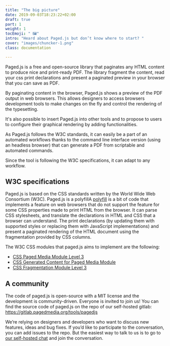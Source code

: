 ```yaml
---
title: "The big picture"
date: 2019-09-03T18:23:22+02:00
draft: true
part: 1 
weight: 1
tocEmoji: " 🖼"
intro: "Heard about Paged.js but don’t know where to start? " 
cover: "images/chuncker-1.png"
class: documentation

---
```


Paged.js is a free and open-source library that paginates any HTML content to produce nice and print-ready PDF.
The library fragment the content, read your css print declarations and present a paginated preview in your browser that you can save as PDF.

By paginating content in the browser, Paged.js shows a preview of the PDF output in web browsers. This allows designers to access browsers development tools to make changes on the fly and control the rendering of the typesetting. 

It's also possible to insert Paged.js into other tools and to propose to users to configure their graphical rendering by adding functionalities.

As Paged.js follows the W3C standards, it can easily be a part of an automated workflows thanks to the command line interface version (using an headless browser) that can generate a PDF from scriptable and automated commands.

Since the tool is following the W3C specifications, it can adapt to any workflow.


## W3C specifications

<p>Paged.js is based on the CSS standards written by the World Wide Web Consortium (W3C). Paged.js is a <span class="dt">polyfill<span class="dd">A <a href="https://en.wikipedia.org/wiki/Polyfill_(programming))">polyfill</a> is a bit of code that implements a feature on web browsers that do not support the feature</span></span> for some CSS properties made to print HTML from the browser. It can parse CSS stylesheets, and translate the declarations in HTML and CSS that a browser can understand. The print declarations (by updating them with supported styles or replacing them with JavaScript implementations) and present a paginated rendering of the HTML document using the fragmentation provided by CSS columns.</p>

The W3C CSS modules that paged.js aims to implement are the following:

- [CSS Paged Media Module Level 3](https://www.w3.org/TR/css3-page/)
- [CSS Generated Content for Paged Media Module](https://www.w3.org/TR/css-gcpm-3/)
- [CSS Fragmentation Module Level 3](https://www.w3.org/TR/css-break-3/)



## A community  

The code of paged.js is open-source with a MIT license and the development is community-driven. Everyone is invited to join us! You can find the source code of paged.js on the repo of our self-hosted gitlab: https://gitlab.pagedmedia.org/tools/pagedjs

We’re relying on designers and developers who want to discuss new features, ideas and bug fixes. If you’d like to participate to the conversation, you can add issues to the repo. But the easiest way to talk to us is to go to [our self-hosted chat](https://mattermost.pagedmedia.org/) and join the conversation.

